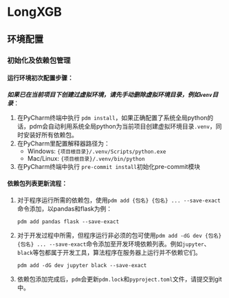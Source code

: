 # LongXGB

## 环境配置

### 初始化及依赖包管理

#### 运行环境初次配置步骤：
***如果已在当前项目下创建过虚拟环境，请先手动删除虚拟环境目录，例如`venv`目录***：
1. 在PyCharm终端中执行 ```pdm install```，如果正确配置了系统全局python的话，pdm会自动利用系统全局python为当前项目创建虚拟环境目录`.venv`，同时安装好所有依赖包。
2. 在PyCharm里配置解释器路径为：
   - Windows: `{项目根目录}/.venv/Scripts/python.exe`
   - Mac/Linux: `{项目根目录}/.venv/bin/python`
3. 在PyCharm终端中执行 ```pre-commit install```初始化pre-commit模块

#### 依赖包列表更新流程：
1. 对于程序运行所需的依赖包，使用```pdm add {包名} {包名} ... --save-exact```命令添加，以pandas和flask为例：
    ```
    pdm add pandas flask --save-exact
    ```
2. 对于开发过程中所需，但程序运行非必须的包可使用```pdm add -dG dev {包名} {包名} ... --save-exact```命令添加至开发环境依赖列表。例如`jupyter`、`black`等包都属于开发工具，算法程序在服务器上运行并不依赖它们。
    ```
    pdm add -dG dev jupyter black --save-exact
    ```
3. 依赖包添加完成后，`pdm`会更新`pdm.lock`和`pyproject.toml`文件，请提交到git中。